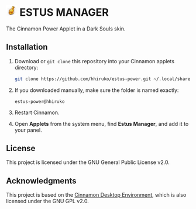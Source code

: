# <img src="icon.png" alt="Estus Icon" width="30" /> ESTUS MANAGER

The Cinnamon Power Applet in a Dark Souls skin.

## Installation
1. Download or `git clone` this repository into your Cinnamon applets directory:

   ```bash
   git clone https://github.com/hhiruko/estus-power.git ~/.local/share/cinnamon/applets/estus-power@hhiruko
   ```

2. If you downloaded manually, make sure the folder is named exactly:

   ```
   estus-power@hhiruko
   ```

3. Restart Cinnamon.
4. Open <b>Applets</b> from the system menu, find <b>Estus Manager</b>, and add it to your panel.

## License

This project is licensed under the GNU General Public License v2.0.

## Acknowledgments

This project is based on the [Cinnamon Desktop Environment](https://github.com/linuxmint/cinnamon),
which is also licensed under the GNU GPL v2.0.

